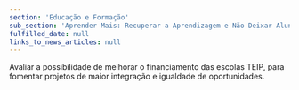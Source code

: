 ```yaml
---
section: 'Educação e Formação'
sub_section: 'Aprender Mais: Recuperar a Aprendizagem e Não Deixar Alunos para Trás'
fulfilled_date: null
links_to_news_articles: null
---
```


Avaliar a possibilidade de melhorar o financiamento das escolas TEIP, para fomentar projetos de maior integração e igualdade de oportunidades.